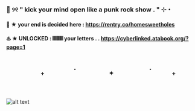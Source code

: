 ###  💢 ୨୧  " kick your mind open like a punk rock show . " ⊹・ 
####  📛 ★ your end is decided here : https://rentry.co/homesweetholes
#### ♨️ ★   UNLOCKED : 𝄃𝄃𝄂𝄂𝄀𝄁𝄃𝄂𝄂𝄃 your letters . . https://cyberlinked.atabook.org/?page=1 
#  `　　⠀　₊　　　˙　　⠀⠀✦⠀　　　˙　　₊　　⠀　`
![alt text](https://i.pinimg.com/736x/df/8b/a4/df8ba4c50dfd21a4007b2e9c2cbce512.jpg)
<!--
**vitalityz/vitalityz** is a ✨ _special_ ✨ repository because its `README.md` (this file) appears on your GitHub profile.

Here are some ideas to get you started:

- " so, go ahead baby, run your mouth! " 
- links : https://rentry.co/vitalityz
- 👯 I’m looking to collaborate on ...
- 🤔 I’m looking for help with ...
- 💬 Ask me about ...
- 📫 How to reach me: ...
- 😄 Pronouns: ...
- ⚡ Fun fact: ...
-->
